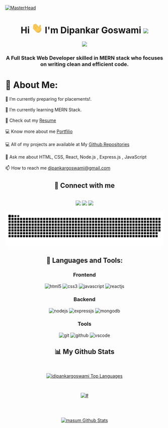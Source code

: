 <!----------------------------------- Banner Section ------------------------------------>

[![MasterHead](https://camo.githubusercontent.com/ba9f3bd30647e352a3f5e1e45eb45c6ec7bad6155cd16aaedf4a426738da0ca5/68747470733a2f2f696e646f616e616c79746963612e636f6d2f7374617469632f696d616765732f62616e6e6572722e676966)](https://idipankargoswami.github.io)

<!----------------------------------- Heading Section ------------------------------------>
<h1 align="center">
    Hi
    <img src="https://raw.githubusercontent.com/ABSphreak/ABSphreak/master/gifs/Hi.gif" width="35">
    I'm Dipankar Goswami
    <img src="https://camo.githubusercontent.com/d3359cb00ab0b5ed8f2e1fe3fceb4fbaf3b614340f8c0db99c17b9f50b351770/68747470733a2f2f656d6f6a69732e736c61636b6d6f6a69732e636f6d2f656d6f6a69732f696d616765732f313533313834393433302f343234362f626c6f622d73756e676c61737365732e6769663f31353331383439343330"
        width="35">
</h1>
<p align="center">
    <a href="">
        <img
            src="https://readme-typing-svg.demolab.com/?lines=Hi! Myself Dipankar Goswami;A Full-Stack%20Web%20Developer 👨🏻‍💻; Curious%20to%20learn%20new%20things !&font=Fira%20Code&center=true&width=440&height=45&color=#7f6ce0&vCenter=true&size=22&pause=1000"></a>
</p>
<!----------------------------------- About Section ------------------------------------>

<h3 align="center">A Full Stack Web Developer skilled in MERN stack who focuses on writing clean and efficient code.
</h3>



<p><img align="right" src="https://www.wingstechsolutions.com/wp-content/uploads/2022/03/full-stack-development.gif"
        alt="" width="45%" /></p>

# 💫 About Me:

🔭 I’m currently preparing for placements!.<br>
<br>🌱 I’m currently learning MERN Stack.<br>
<br>📄 Check out my [Resume]()<br>
<br>💻 Know more about me [Portfilio]()<br>
<br>💻 All of my projects are available at My [Github Repositories]()<br>
<br>💬 Ask me about HTML, CSS, React, Node.js , Express.js , JavaScript<br>
<br>📫 How to reach me dipankargoswami@gmail.com<br>

<!-- Connect with me -->

<h2 align="center">📱 Connect with me</h2>
<br />
<div align="center">
    <a target="_blank" href="#"> <img
            src="https://img.shields.io/badge/LinkedIn-0077B5?style=for-the-badge&logo=linkedin&logoColor=white" /></a>
    <a target="_blank" href="dipankargoswami@1804"><img
            src="https://img.shields.io/badge/Gmail-D14836?style=for-the-badge&logo=gmail&logoColor=white" /></a>
    <a target="_blank" href="https://github.com/idipankargoswami"><img
            src="https://img.shields.io/badge/GitHub-100000?style=for-the-badge&logo=github&logoColor=white" /></a>
</div>
<br />

<img src="https://github.com/1999AZZAR/1999AZZAR/blob/main/resources/img/grid-snake.svg" />
<br />

<!-- Languages and Tools -->


<h2 align="center">🚀 Languages and Tools:</h2>
<!-- <br /> -->
<div align="center">
    <div align="center">
        <h3 align="center">Frontend</h3>
        <img src="https://img.shields.io/badge/html5-%23E34F26.svg?style=for-the-badge&logo=html5&logoColor=white"
            align="center" alt="html5">
        <img src="https://img.shields.io/badge/css3-%231572B6.svg?style=for-the-badge&logo=css3&logoColor=white"
            align="center" alt="css3">
        <img src="https://img.shields.io/badge/javascript-%23323330.svg?style=for-the-badge&logo=javascript&logoColor=%23F7DF1E"
            align="center" alt="javascript">
        <img src="https://img.shields.io/badge/React-20232A?style=for-the-badge&logo=react&logoColor=61DAFB"
            align="center" alt="reactjs" />
        <!-- <img src="https://img.shields.io/badge/Redux-593D88?style=for-the-badge&logo=redux&logoColor=white"
            align="center" alt="redux" /> -->
        <!-- <img src='https://img.shields.io/badge/typescript-%23007ACC.svg?style=for-the-badge&logo=typescript&logoColor=white'
            align='center' alt='typescript' /> -->
        <!-- <img src="https://img.shields.io/badge/Material%20UI-007FFF?style=for-the-badge&logo=mui&logoColor=white"
            align="center" alt="material-ui" /> -->
        <br>
        <!-- <img src='https://img.shields.io/badge/Next-black?style=for-the-badge&logo=next.js&logoColor=white'
            align='center' alt='next' /> -->
        <!-- <img src="https://img.shields.io/badge/chakra ui-%234ED1C5.svg?style=for-the-badge&logo=chakraui&logoColor=white"
            align="center" alt="chakra-ui" />
        <img src="https://img.shields.io/badge/rest api-%23000000.svg?style=for-the-badge&logo=flask&logoColor=white"
            align="center" alt="restapi" />
        <img src="https://img.shields.io/badge/React_Router-CA4245?style=for-the-badge&logo=react-router&logoColor=white"
            align="center" alt="react-router" /> -->
    </div>
    <!-- <br /> -->
    <div align="center">
        <h3 align="center">Backend</h3>
        <img src="https://img.shields.io/badge/Node.js-339933?style=for-the-badge&logo=nodedotjs&logoColor=white"
            align="center" alt="nodejs" />
        <img src="https://img.shields.io/badge/Express.js-000000?style=for-the-badge&logo=express&logoColor=white"
            align="center" alt="expressjs" />
        <img src="https://img.shields.io/badge/MongoDB-4EA94B?style=for-the-badge&logo=mongodb&logoColor=white"
            align="center" alt="mongodb" />
    </div>
    <div align="center">
        <h3 align="center">Tools</h3>
        <!-- <img src="https://img.shields.io/badge/heroku-%23430098.svg?style=for-the-badge&logo=heroku&logoColor=white"
            align="center" alt="git" /> -->
            <!-- <img src="https://img.shields.io/badge/vercel-%23000000.svg?style=for-the-badge&logo=vercel&logoColor=whit"
                align="center" alt="git" /> -->
                <!-- <img src="https://img.shields.io/badge/Postman-FF6C37?style=for-the-badge&logo=postman&logoColor=white"
                    align="center" alt="postman"> -->
                    <!-- <img src="https://img.shields.io/badge/NPM-%23000000.svg?style=for-the-badge&logo=npm&logoColor=white"
                        align="center" alt="npm"> -->
                        <!-- <img src="https://img.shields.io/badge/Slack-4A154B?style=for-the-badge&logo=slack&logoColor=white"
                            align="center" alt="slack" /> -->
        <img src="https://img.shields.io/badge/netlify-%23000000.svg?style=for-the-badge&logo=netlify&logoColor=#00C7B7"
            align="center" alt="git" />
        <img src="https://img.shields.io/badge/GitHub-100000?style=for-the-badge&logo=github&logoColor=white"
            align="center" alt="github" />
        <img src="https://img.shields.io/badge/Visual%20Studio-5C2D91.svg?style=for-the-badge&logo=visual-studio&logoColor=white"
            align="center" alt="vscode" />
        <br />
    </div>
</div>
<!-- my github stats-->

<h2 align="center">📊 My Github Stats</h2>
<br />
<p align="center">
    <a href="https://github.com/idipankargoswami/github-readme-stats"><img alt="idipankargoswami Top Languages"
            src="https://github-readme-stats.vercel.app/api/top-langs/?username=idipankargoswami&langs_count=8&count_private=true&layout=compact&theme=react&hide_border=true&bg_color=0D1117" /></a>
</p>
<br />
<p align="center">
    <a href="https://github.com/idipankargoswami/github-readme-streak-stats">
        <img title="🔥 Get streak stats for your profile at git.io/streak-stats" alt="#"
            src="https://github-readme-streak-stats.herokuapp.com/?user=idipankargoswami&hide_border=true&theme=react&hide_border=true&bg_color=0D1117" />
    </a>
</p>

<br />
<br />
<p align="center">
    <a href="https://github.com/idipankargoswami/github-readme-stats"><img alt="masum Github Stats"
            src="https://github-readme-stats.vercel.app/api?username=idipankargoswami&show_icons=true&locale=en&theme=react&hide_border=true&bg_color=0D1117"
            alt="#" /></a>
</p>
